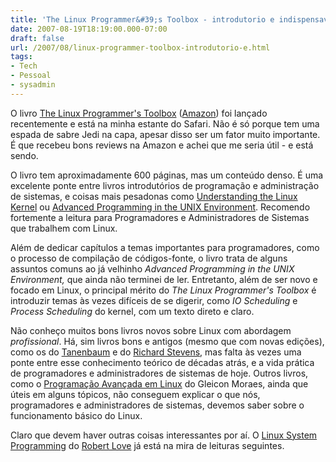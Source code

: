 ```yaml
---
title: 'The Linux Programmer&#39;s Toolbox - introdutorio e indispensavel'
date: 2007-08-19T18:19:00.000-07:00
draft: false
url: /2007/08/linux-programmer-toolbox-introdutorio-e.html
tags: 
- Tech
- Pessoal
- sysadmin
---
```


O livro [The Linux Programmer's Toolbox](http://www.librarything.com/work/2879011&book=19771749) ([Amazon](http://www.amazon.com/exec/obidos/ASIN/0132198576/ref=nosim/librarythin08-20)) foi lançado recentemente e está na minha estante do Safari. Não é só porque tem uma espada de sabre Jedi na capa, apesar disso ser um fator muito importante. É que recebeu bons reviews na Amazon e achei que me seria útil - e está sendo.  
  
O livro tem aproximadamente 600 páginas, mas um conteúdo denso. É uma excelente ponte entre livros introdutórios de programação e administração de sistemas, e coisas mais pesadonas como [Understanding the Linux Kernel](http://www.librarything.com/work/202144&book=19999178) ou [Advanced Programming in the UNIX Environment](http://www.librarything.com/work-info.php?book=19999145). Recomendo fortemente a leitura para Programadores e Administradores de Sistemas que trabalhem com Linux.  
  
Além de dedicar capítulos a temas importantes para programadores, como o processo de compilação de códigos-fonte, o livro trata de alguns assuntos comuns ao já velhinho _Advanced Programming in the UNIX Environment,_ que ainda não terminei de ler. Entretanto, além de ser novo e focado em Linux, o principal mérito do _The Linux Programmer's Toolbox_ é introduzir temas às vezes difíceis de se digerir, como _IO Scheduling_ e _Process Scheduling_ do kernel, com um texto direto e claro.  
  
Não conheço muitos bons livros novos sobre Linux com abordagem _profissional_. Há, sim livros bons e antigos (mesmo que com novas edições), como os do [Tanenbaum](http://www.librarything.com/author/tanenbaumandrews) e do [Richard Stevens](http://www.librarything.com/author/stevenswrichard), mas falta às vezes uma ponte entre esse conhecimento teórico de décadas atrás, e a vida prática de programadores e administradores de sistemas de hoje. Outros livros, como o [Programação Avançada em Linux](http://www.librarything.com/work-info/3513046&book=18594419) do Gleicon Moraes, ainda que úteis em alguns tópicos, não conseguem explicar o que nós, programadores e administradores de sistemas, devemos saber sobre o funcionamento básico do Linux.  
  
Claro que devem haver outras coisas interessantes por aí. O [Linux System Programming](http://www.amazon.com/Linux-System-Programming-Talking-Directly/dp/0596009585/) do [Robert Love](http://blog.rlove.org/) já está na mira de leituras seguintes.